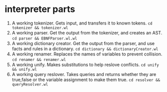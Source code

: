 # interpreter parts
1) A working tokenizer. Gets input, and transfers it to known tokens. `cd tokenizer && tokenizer.wl`
2) A working parser. Get the output from the tokenizer, and creates an AST. `cd parser && EBNFParser.wl.wl`
3) A working dictionary creator. Get the output from the parser, and use facts and rules in a dictionary. `cd dictionary && dictionaryCreator.wl`
4) A working renamer. Replaces the names of variables to prevent collision. `cd renamer && renamer.wl`
5) A working unify. Makes substitutions to help reslove conflicts. `cd unify && unify.wl`
6) A working query reslover. Takes queries and returns whether they are true,false or the variable assignment to make them true. `cd resolver && queryResolver.wl`
